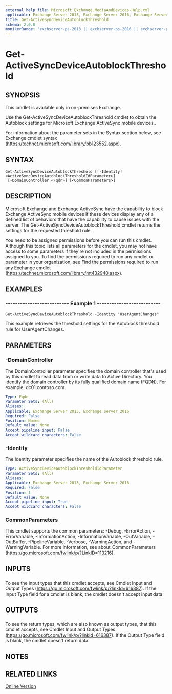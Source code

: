 ```yaml
---
external help file: Microsoft.Exchange.MediaAndDevices-Help.xml
applicable: Exchange Server 2013, Exchange Server 2016, Exchange Server 2019
title: Get-ActiveSyncDeviceAutoblockThreshold
schema: 2.0.0
monikerRange: "exchserver-ps-2013 || exchserver-ps-2016 || exchserver-ps-2019"
---
```


# Get-ActiveSyncDeviceAutoblockThreshold

## SYNOPSIS
This cmdlet is available only in on-premises Exchange.

Use the Get-ActiveSyncDeviceAutoblockThreshold cmdlet to obtain the Autoblock settings for Microsoft Exchange ActiveSync mobile devices..

For information about the parameter sets in the Syntax section below, see Exchange cmdlet syntax (https://technet.microsoft.com/library/bb123552.aspx).

## SYNTAX

```
Get-ActiveSyncDeviceAutoblockThreshold [[-Identity] <ActiveSyncDeviceAutoblockThresholdIdParameter>]
 [-DomainController <Fqdn>] [<CommonParameters>]
```

## DESCRIPTION
Microsoft Exchange and Exchange ActiveSync have the capability to block Exchange ActiveSync mobile devices if these devices display any of a defined list of behaviors that have the capability to cause issues with the server. The Get-ActiveSyncDeviceAutoblockThreshold cmdlet returns the settings for the requested threshold rule.

You need to be assigned permissions before you can run this cmdlet. Although this topic lists all parameters for the cmdlet, you may not have access to some parameters if they're not included in the permissions assigned to you. To find the permissions required to run any cmdlet or parameter in your organization, see Find the permissions required to run any Exchange cmdlet (https://technet.microsoft.com/library/mt432940.aspx).

## EXAMPLES

### -------------------------- Example 1 --------------------------
```
Get-ActiveSyncDeviceAutoblockThreshold -Identity "UserAgentChanges"
```

This example retrieves the threshold settings for the Autoblock threshold rule for UserAgentChanges.

## PARAMETERS

### -DomainController
The DomainController parameter specifies the domain controller that's used by this cmdlet to read data from or write data to Active Directory. You identify the domain controller by its fully qualified domain name (FQDN). For example, dc01.contoso.com.

```yaml
Type: Fqdn
Parameter Sets: (All)
Aliases:
Applicable: Exchange Server 2013, Exchange Server 2016
Required: False
Position: Named
Default value: None
Accept pipeline input: False
Accept wildcard characters: False
```

### -Identity
The Identity parameter specifies the name of the Autoblock threshold rule.

```yaml
Type: ActiveSyncDeviceAutoblockThresholdIdParameter
Parameter Sets: (All)
Aliases:
Applicable: Exchange Server 2013, Exchange Server 2016
Required: False
Position: 1
Default value: None
Accept pipeline input: True
Accept wildcard characters: False
```

### CommonParameters
This cmdlet supports the common parameters: -Debug, -ErrorAction, -ErrorVariable, -InformationAction, -InformationVariable, -OutVariable, -OutBuffer, -PipelineVariable, -Verbose, -WarningAction, and -WarningVariable. For more information, see about_CommonParameters (https://go.microsoft.com/fwlink/p/?LinkID=113216).

## INPUTS

###  
To see the input types that this cmdlet accepts, see Cmdlet Input and Output Types (https://go.microsoft.com/fwlink/p/?linkId=616387). If the Input Type field for a cmdlet is blank, the cmdlet doesn't accept input data.

## OUTPUTS

###  
To see the return types, which are also known as output types, that this cmdlet accepts, see Cmdlet Input and Output Types (https://go.microsoft.com/fwlink/p/?linkId=616387). If the Output Type field is blank, the cmdlet doesn't return data.

## NOTES

## RELATED LINKS

[Online Version](https://technet.microsoft.com/library/1dc9974b-de67-47d2-a177-c358c9fe366b.aspx)
